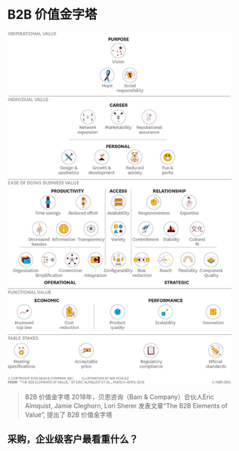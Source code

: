 # B2B 价值金字塔

![b2b value pyramid](https://github.com/AIoTDevops/DigitalTransformationReference/blob/main/img/b2b-element-hierarchy/b2b.png)
> B2B 价值金字塔
> 2018年，贝恩咨询（Bain & Company）合伙人Eric Almquist, Jamie Cleghorn, Lori Sherer 发表文章“The B2B Elements of Value”, 提出了 B2B 价值金字塔

## 采购，企业级客户最看重什么？


